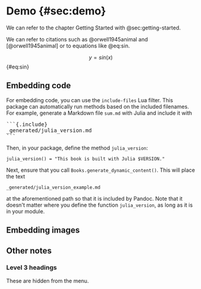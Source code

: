 # Demo {#sec:demo}

We can refer to the chapter Getting Started with @sec:getting-started.

We can refer to citations such as @orwell1945animal and [@orwell1945animal] or to equations like @eq:sin.

$$ y = sin(x) $$ {#eq:sin}

## Embedding code

For embedding code, you can use the `include-files` Lua filter.
This package can automatically run methods based on the included filenames.
For example, generate a Markdown file `sum.md` with Julia and include it with

<pre>
```{.include}
_generated/julia_version.md
```
</pre>

Then, in your package, define the method `julia_version`:
```
julia_version() = "This book is built with Julia $VERSION."
```

Next, ensure that you call `Books.generate_dynamic_content()`.
This will place the text 

```{.include}
_generated/julia_version_example.md
```

at the aforementioned path so that it is included by Pandoc.
Note that it doesn't matter where you define the function `julia_version`, as long as it is in your module.

## Embedding images


## Other notes

### Level 3 headings

These are hidden from the menu.
